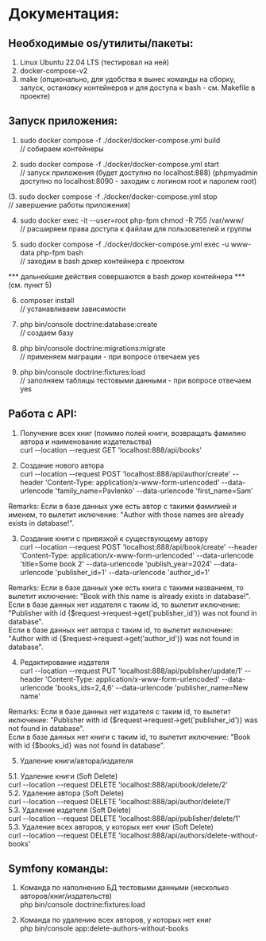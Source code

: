 # Документация:

## Необходимые os/утилиты/пакеты:
1. Linux Ubuntu 22.04 LTS (тестировал на ней)
2. docker-compose-v2
3. make (опционально, для удобства я вынес команды на сборку, запуск, остановку контейнеров и для доступа к bash - см. Makefile в проекте)

## Запуск приложения:
1. sudo docker compose -f ./docker/docker-compose.yml build  
// собираем контейнеры

2. sudo docker compose -f ./docker/docker-compose.yml start  
// запуск приложения (будет доступно по localhost:888) (phpmyadmin доступно по localhost:8090 - заходим с логином root и паролем root)

(3. sudo docker compose -f ./docker/docker-compose.yml stop  
// завершение работы приложения)

4. sudo docker exec -it --user=root php-fpm chmod -R 755 /var/www/  
// расширяем права доступа к файлам для пользователей и группы

5. sudo docker compose -f ./docker/docker-compose.yml exec -u www-data php-fpm bash  
// заходим в bash докер контейнера с проектом

*** дальнейшие действия совершаются в bash докер контейнера ***  (см. пункт 5)  
  
6. composer install  
// устанавливаем зависимости 

7. php bin/console doctrine:database:create  
// создаем базу

8. php bin/console doctrine:migrations:migrate  
// применяем миграции - при вопросе отвечаем yes

9. php bin/console doctrine:fixtures:load  
// заполняем таблицы тестовыми данными - при вопросе отвечаем yes

## Работа с API:
1. Получение всех книг (помимо полей книги, возвращать фамилию автора и наименование издательства)  
   curl --location --request GET 'localhost:888/api/books'

2. Создание нового автора  
   curl --location --request POST 'localhost:888/api/author/create' --header 'Content-Type: application/x-www-form-urlencoded' --data-urlencode 'family_name=Pavlenko' --data-urlencode 'first_name=Sam'

Remarks: Если в базе данных уже есть автор с такими фамилией и именем, то вылетит иключение: "Author with those names are already exists in database!".

3. Создание книги с привязкой к существующему автору  
   curl --location --request POST 'localhost:888/api/book/create' --header 'Content-Type: application/x-www-form-urlencoded' --data-urlencode 'title=Some book 2' --data-urlencode 'publish_year=2024' --data-urlencode 'publisher_id=1' --data-urlencode 'author_id=1'

Remarks: Если в базе данных уже есть книга с такими названием, то вылетит иключение: "Book with this name is already exists in database!".  
         Если в базе данных нет издателя с таким id, то вылетит иключение: "Publisher with id {$request->request->get('publisher_id')} was not found in database".  
         Если в базе данных нет автора с таким id, то вылетит иключение: "Author with id {$request->request->get('author_id')} was not found in database".

4. Редактирование издателя  
   curl --location --request PUT 'localhost:888/api/publisher/update/1' --header 'Content-Type: application/x-www-form-urlencoded' --data-urlencode 'books_ids=2,4,6' --data-urlencode 'publisher_name=New name'

Remarks: Если в базе данных нет издателя с таким id, то вылетит иключение: "Publisher with id {$request->request->get('publisher_id')} was not found in database".  
         Если в базе данных нет книги с таким id, то вылетит иключение: "Book with id {$books_id} was not found in database".

5. Удаление книги/автора/издателя  

5.1. Удаление книги (Soft Delete)  
   curl --location --request DELETE 'localhost:888/api/book/delete/2'  
5.2. Удаление автора (Soft Delete)  
   curl --location --request DELETE 'localhost:888/api/author/delete/1'  
5.3. Удаление издателя (Soft Delete)  
   curl --location --request DELETE 'localhost:888/api/publisher/delete/1'  
5.3. Удаление всех авторов, у которых нет книг (Soft Delete)  
curl --location --request DELETE 'localhost:888/api/authors/delete-without-books'

## Symfony команды:
1. Команда по наполнению БД тестовыми данными (несколько авторов/книг/издательств)  
   php bin/console doctrine:fixtures:load

2. Команда по удалению всех авторов, у которых нет книг  
   php bin/console app:delete-authors-without-books